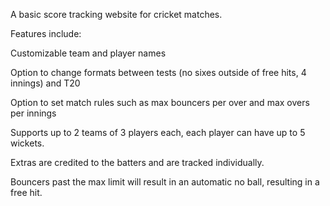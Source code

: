 A basic score tracking website for cricket matches. 

Features include:

Customizable team and player names

Option to change formats between tests (no sixes outside of free hits, 4 innings) and T20

Option to set match rules such as max bouncers per over and max overs per innings

Supports up to 2 teams of 3 players each, each player can have up to 5 wickets. 

Extras are credited to the batters and are tracked individually.

Bouncers past the max limit will result in an automatic no ball, resulting in a free hit.

